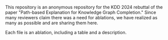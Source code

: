 This repository is an anonymous repository for the KDD 2024 rebuttal of the paper "Path-based Explanation for Knowledge Graph Completion." Since many reviewers claim there was a need for ablations, we have realized as many as possible and are sharing them here. 

Each file is an ablation, including a table and a description.
